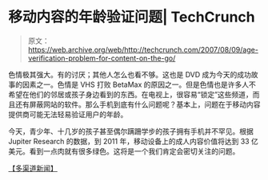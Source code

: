 # 移动内容的年龄验证问题| TechCrunch

> 原文：<https://web.archive.org/web/http://techcrunch.com/2007/08/09/age-verification-problem-for-content-on-the-go/>

色情极其强大。有的讨厌；其他人怎么也看不够。这也是 DVD 成为今天的成功故事的因素之一。色情是 VHS 打败 BetaMax 的原因之一。但是色情也是许多人不希望在他们的邻居或孩子身边看到的东西。在电视上，很容易“锁定”这些频道，而且还有屏蔽网站的软件。那么手机到底有什么问题呢？基本上，问题在于移动内容提供商可能无法轻易验证用户的年龄。

今天，青少年、十几岁的孩子甚至偶尔蹒跚学步的孩子拥有手机并不罕见。根据 Jupiter Research 的数据，到 2011 年，移动设备上的成人内容价值将达到 33 亿美元。看到一点肉就有很多绿色。这将是一个我们肯定会密切关注的问题。

[【多渠道新闻】](https://web.archive.org/web/20151225103018/http://multichannel.com/article/CA6465560.html?industryid=47286)